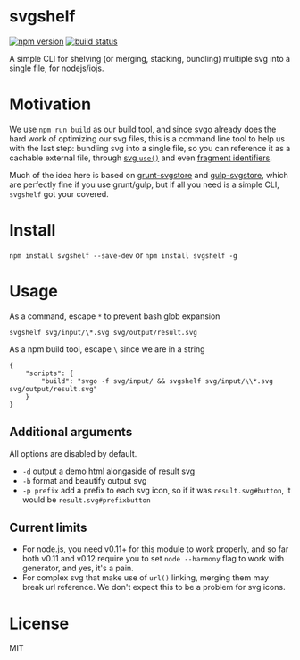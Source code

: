 
svgshelf
========

[![npm version][npm-image]][npm-url]
[![build status][travis-image]][travis-url]

A simple CLI for shelving (or merging, stacking, bundling) multiple svg into a single file, for nodejs/iojs.


# Motivation

We use `npm run build` as our build tool, and since [svgo](https://github.com/svg/svgo) already does the hard work of optimizing our svg files, this is a command line tool to help us with the last step: bundling svg into a single file, so you can reference it as a cachable external file, through [svg `use()`](http://css-tricks.com/svg-use-external-source/) and even [fragment identifiers](http://css-tricks.com/svg-fragment-identifiers-work/).

Much of the idea here is based on [grunt-svgstore](https://github.com/FWeinb/grunt-svgstore) and [gulp-svgstore](https://github.com/w0rm/gulp-svgstore), which are perfectly fine if you use grunt/gulp, but if all you need is a simple CLI, `svgshelf` got your covered.


# Install

`npm install svgshelf --save-dev` or `npm install svgshelf -g`


# Usage

As a command, escape `*` to prevent bash glob expansion

`svgshelf svg/input/\*.svg svg/output/result.svg`

As a npm build tool, escape `\` since we are in a string

```
{
	"scripts": {
		"build": "svgo -f svg/input/ && svgshelf svg/input/\\*.svg svg/output/result.svg"
	}
}
```


## Additional arguments

All options are disabled by default.

- `-d` output a demo html alongaside of result svg
- `-b` format and beautify output svg
- `-p prefix` add a prefix to each svg icon, so if it was `result.svg#button`, it would be `result.svg#prefixbutton`


## Current limits

- For node.js, you need v0.11+ for this module to work properly, and so far both v0.11 and v0.12 require you to set `node --harmony` flag to work with generator, and yes, it's a pain.
- For complex svg that make use of `url()` linking, merging them may break url reference. We don't expect this to be a problem for svg icons.


# License

MIT

[npm-image]: https://img.shields.io/npm/v/svgshelf.svg?style=flat-square
[npm-url]: https://www.npmjs.com/package/svgshelf
[travis-image]: https://img.shields.io/travis/bitinn/svgshelf.svg?style=flat-square
[travis-url]: https://travis-ci.org/bitinn/svgshelf
